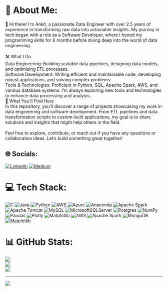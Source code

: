 # 💫 About Me:
👋 Hi there! I’m Ankit, a passionate Data Engineer with over 2.5 years of experience in transforming raw data into actionable insights. My journey in tech began with a role as a Software Developer, where I honed my programming skills for 6 months before diving deep into the world of data engineering.<br><br>🛠️ What I Do<br>Data Engineering: Building scalable data pipelines, designing data models, and optimizing ETL processes.<br>Software Development: Writing efficient and maintainable code, developing robust applications, and solving complex problems.<br>Tools & Technologies: Proficient in Python, SQL, Apache Spark, AWS, and various database systems. I’m always exploring new tools and technologies to enhance data processing and analysis.<br>🌟 What You’ll Find Here<br>In this repository, you’ll discover a range of projects showcasing my work in data engineering and software development. From ETL pipelines and data transformation scripts to custom-built applications, my goal is to share solutions and insights that might help others in the field.<br><br>Feel free to explore, contribute, or reach out if you have any questions or collaboration ideas. Let’s build something great together!


## 🌐 Socials:
[![LinkedIn](https://img.shields.io/badge/LinkedIn-%230077B5.svg?logo=linkedin&logoColor=white)](https://linkedin.com/in/https://www.linkedin.com/in/ankit7480/) [![Medium](https://img.shields.io/badge/Medium-12100E?logo=medium&logoColor=white)](https://medium.com/@https://medium.com/@ankit7480) 

# 💻 Tech Stack:
![C](https://img.shields.io/badge/c-%2300599C.svg?style=for-the-badge&logo=c&logoColor=white) ![Java](https://img.shields.io/badge/java-%23ED8B00.svg?style=for-the-badge&logo=openjdk&logoColor=white) ![Python](https://img.shields.io/badge/python-3670A0?style=for-the-badge&logo=python&logoColor=ffdd54) ![AWS](https://img.shields.io/badge/AWS-%23FF9900.svg?style=for-the-badge&logo=amazon-aws&logoColor=white) ![Azure](https://img.shields.io/badge/azure-%230072C6.svg?style=for-the-badge&logo=microsoftazure&logoColor=white) ![Anaconda](https://img.shields.io/badge/Anaconda-%2344A833.svg?style=for-the-badge&logo=anaconda&logoColor=white) ![Apache Spark](https://img.shields.io/badge/Apache%20Spark-FDEE21?style=for-the-badge&logo=apachespark&logoColor=black) ![Apache Tomcat](https://img.shields.io/badge/apache%20tomcat-%23F8DC75.svg?style=for-the-badge&logo=apache-tomcat&logoColor=black) ![MySQL](https://img.shields.io/badge/mysql-4479A1.svg?style=for-the-badge&logo=mysql&logoColor=white) ![MicrosoftSQLServer](https://img.shields.io/badge/Microsoft%20SQL%20Server-CC2927?style=for-the-badge&logo=microsoft%20sql%20server&logoColor=white) ![Postgres](https://img.shields.io/badge/postgres-%23316192.svg?style=for-the-badge&logo=postgresql&logoColor=white) ![NumPy](https://img.shields.io/badge/numpy-%23013243.svg?style=for-the-badge&logo=numpy&logoColor=white) ![Pandas](https://img.shields.io/badge/pandas-%23150458.svg?style=for-the-badge&logo=pandas&logoColor=white) ![Plotly](https://img.shields.io/badge/Plotly-%233F4F75.svg?style=for-the-badge&logo=plotly&logoColor=white) ![Matplotlib](https://img.shields.io/badge/Matplotlib-%23ffffff.svg?style=for-the-badge&logo=Matplotlib&logoColor=black) ![AWS](https://img.shields.io/badge/AWS-%23FF9900.svg?style=for-the-badge&logo=amazon-aws&logoColor=white) ![Apache Spark](https://img.shields.io/badge/Apache%20Spark-FDEE21?style=for-the-badge&logo=apachespark&logoColor=black) ![MongoDB](https://img.shields.io/badge/MongoDB-%234ea94b.svg?style=for-the-badge&logo=mongodb&logoColor=white) ![Matplotlib](https://img.shields.io/badge/Matplotlib-%23ffffff.svg?style=for-the-badge&logo=Matplotlib&logoColor=black)
# 📊 GitHub Stats:
![](https://github-readme-stats.vercel.app/api?username=ankit7480&theme=dark&hide_border=false&include_all_commits=false&count_private=false)<br/>
![](https://github-readme-streak-stats.herokuapp.com/?user=ankit7480&theme=dark&hide_border=false)<br/>
![](https://github-readme-stats.vercel.app/api/top-langs/?username=ankit7480&theme=dark&hide_border=false&include_all_commits=false&count_private=false&layout=compact)

---
[![](https://visitcount.itsvg.in/api?id=ankit7480&icon=0&color=0)](https://visitcount.itsvg.in)

<!-- Proudly created with GPRM ( https://gprm.itsvg.in ) -->

